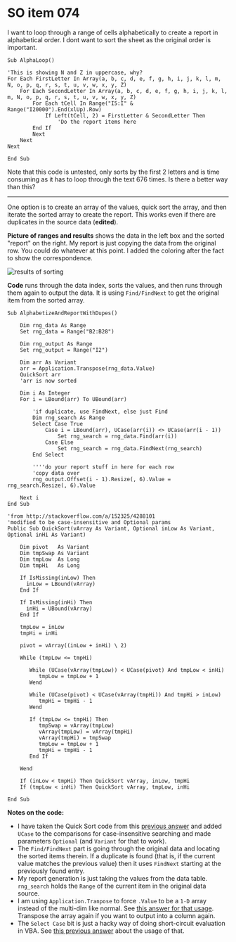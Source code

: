 # SO item 074
I want to loop through a range of cells alphabetically to create a report in alphabetical order. I dont want to sort the sheet as the original order is important.

```
Sub AlphaLoop()

'This is showing N and Z in uppercase, why?
For Each FirstLetter In Array(a, b, c, d, e, f, g, h, i, j, k, l, m, N, o, p, q, r, s, t, u, v, w, x, y, Z)
    For Each SecondLetter In Array(a, b, c, d, e, f, g, h, i, j, k, l, m, N, o, p, q, r, s, t, u, v, w, x, y, Z)
        For Each tCell In Range("I5:I" & Range("I20000").End(xlUp).Row)
            If Left(tCell, 2) = FirstLetter & SecondLetter Then
                'Do the report items here
        End If
        Next
    Next
Next

End Sub

```

Note that this code is untested, only sorts by the first 2 letters and is time consuming as it has to loop through the text 676 times. Is there a better way than this?

----

One option is to create an array of the values, quick sort the array, and then iterate the sorted array to create the report. This works even if there are duplicates in the source data (**edited**).

**Picture of ranges and results** shows the data in the left box and the sorted "report" on the right. My report is just copying the data from the original row. You could do whatever at this point. I added the coloring after the fact to show the correspondence.

![results of sorting](https://i.stack.imgur.com/OsCEI.png)

**Code** runs through the data index, sorts the values, and then runs through them again to output the data. It is using `Find/FindNext` to get the original item from the sorted array.

```
Sub AlphabetizeAndReportWithDupes()

    Dim rng_data As Range
    Set rng_data = Range("B2:B28")

    Dim rng_output As Range
    Set rng_output = Range("I2")

    Dim arr As Variant
    arr = Application.Transpose(rng_data.Value)
    QuickSort arr
    'arr is now sorted

    Dim i As Integer
    For i = LBound(arr) To UBound(arr)

        'if duplicate, use FindNext, else just Find
        Dim rng_search As Range
        Select Case True
            Case i = LBound(arr), UCase(arr(i)) <> UCase(arr(i - 1))
                Set rng_search = rng_data.Find(arr(i))
            Case Else
                Set rng_search = rng_data.FindNext(rng_search)
        End Select

        ''''do your report stuff in here for each row
        'copy data over
        rng_output.Offset(i - 1).Resize(, 6).Value = rng_search.Resize(, 6).Value

    Next i
End Sub

'from http://stackoverflow.com/a/152325/4288101
'modified to be case-insensitive and Optional params
Public Sub QuickSort(vArray As Variant, Optional inLow As Variant, Optional inHi As Variant)

    Dim pivot   As Variant
    Dim tmpSwap As Variant
    Dim tmpLow  As Long
    Dim tmpHi   As Long

    If IsMissing(inLow) Then
      inLow = LBound(vArray)
    End If

    If IsMissing(inHi) Then
      inHi = UBound(vArray)
    End If

    tmpLow = inLow
    tmpHi = inHi

    pivot = vArray((inLow + inHi) \ 2)

    While (tmpLow <= tmpHi)

       While (UCase(vArray(tmpLow)) < UCase(pivot) And tmpLow < inHi)
          tmpLow = tmpLow + 1
       Wend

       While (UCase(pivot) < UCase(vArray(tmpHi)) And tmpHi > inLow)
          tmpHi = tmpHi - 1
       Wend

       If (tmpLow <= tmpHi) Then
          tmpSwap = vArray(tmpLow)
          vArray(tmpLow) = vArray(tmpHi)
          vArray(tmpHi) = tmpSwap
          tmpLow = tmpLow + 1
          tmpHi = tmpHi - 1
       End If

    Wend

    If (inLow < tmpHi) Then QuickSort vArray, inLow, tmpHi
    If (tmpLow < inHi) Then QuickSort vArray, tmpLow, inHi

End Sub

```

**Notes on the code:**

*   I have taken the Quick Sort code from this [previous answer](http://stackoverflow.com/a/152325/4288101) and added `UCase` to the comparisons for case-insensitive searching and made parameters `Optional` (and `Variant` for that to work).
*   The `Find/FindNext` part is going through the original data and locating the sorted items therein. If a duplicate is found (that is, if the current value matches the previous value) then it uses `FindNext` starting at the previously found entry.
*   My report generation is just taking the values from the data table. `rng_search` holds the `Range` of the current item in the original data source.
*   I am using `Application.Tranpose` to force `.Value` to be a `1-D` array instead of the multi-dim like normal. See [this answer for that usage](http://stackoverflow.com/a/7651439/4288101). Transpose the array again if you want to output into a column again.
*   The `Select Case` bit is just a hacky way of doing short-circuit evaluation in VBA. See [this previous answer](http://stackoverflow.com/a/3245183/4288101) about the usage of that.
